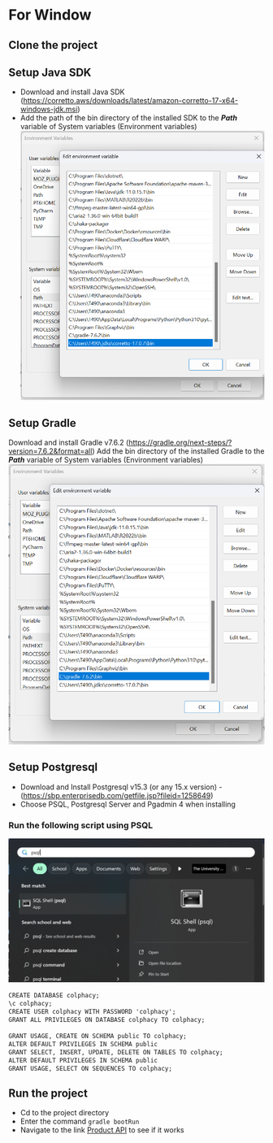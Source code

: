# For Window
## Clone the project
## Setup Java SDK
* Download and install Java SDK (https://corretto.aws/downloads/latest/amazon-corretto-17-x64-windows-jdk.msi)
* Add the path of the bin directory of the installed SDK to the <strong><i>Path</i></strong> variable of System variables (Environment variables)
![img_2.png](img_2.png)
## Setup Gradle
Download and install Gradle v7.6.2 (https://gradle.org/next-steps/?version=7.6.2&format=all)
Add the bin directory of the installed Gradle to the <strong><i>Path</i></strong> variable of System variables (Environment variables)
![img_3.png](img_3.png)
## Setup Postgresql
* Download and Install Postgresql v15.3 (or any 15.x version) - (https://sbp.enterprisedb.com/getfile.jsp?fileid=1258649)
* Choose PSQL, Postgresql Server and Pgadmin 4 when installing
### Run the following script using PSQL
![img_1.png](img_1.png)
```
CREATE DATABASE colphacy; 
\c colphacy; 
CREATE USER colphacy WITH PASSWORD 'colphacy'; 
GRANT ALL PRIVILEGES ON DATABASE colphacy TO colphacy; 

GRANT USAGE, CREATE ON SCHEMA public TO colphacy; 
ALTER DEFAULT PRIVILEGES IN SCHEMA public 
GRANT SELECT, INSERT, UPDATE, DELETE ON TABLES TO colphacy; 
ALTER DEFAULT PRIVILEGES IN SCHEMA public 
GRANT USAGE, SELECT ON SEQUENCES TO colphacy;
```
## Run the project
* Cd to the project directory
* Enter the command 
```gradle bootRun```
* Navigate to the link <a href="http://localhost:8080/api/products">Product API</a> to see if it works
